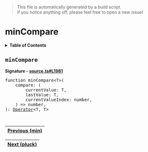 > This file is automatically generated by a build script.<br>If you notice anything off, please feel free to open a new issue!

# minCompare

<details><summary><b>Table of Contents</b></summary>

1. [<code>minCompare</code>](#minCompare)</details>

## <a name="minCompare"></a><code>minCompare</code>

<b>Signature - [source.ts#L1981](..\/..\/packages\/core\/src\/source.ts#L1981)</b>

<pre>function minCompare&lt;T&gt;(<br>    compare: (<br>        currentValue: T,<br>        lastValue: T,<br>        currentValueIndex: number,<br>    ) =&gt; number,<br>): <a href="000-Operator.md#Operator">Operator</a>&lt;T, T&gt;</pre><br>

| [Previous \(min\)](052-min.md#readme) |
| --- |

<div align="right">

| [Next \(pluck\)](054-pluck.md#readme) |
| --- |
</div>
